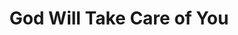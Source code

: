 ---
layout: songs
title: God Will Take Care of You
event: Selma to Montgomery March
category:
artist: Hosea Williams and Marchers
writer:
label:
producer:
award1:
award2:
award3:
released: 1965
video: https://www.youtube.com/embed/SqhuffBlD4I
description: Lorem ipsum dolor sit amet, consectetur adipiscing elit, sed do eiusmod tempor incididunt ut labore et dolore magna aliqua. Semper quis lectus nulla at volutpat diam ut venenatis tellusLorem ipsum dolor sit amet, consectetur adipiscing elit, sed do eiusmod tempor incididunt ut labore et dolore magna aliqua. Semper quis lectus nulla at volutpat diam ut venenatis tellus

---